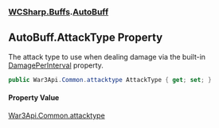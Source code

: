 ### [WCSharp.Buffs](WCSharp.Buffs.md 'WCSharp.Buffs').[AutoBuff](WCSharp.Buffs.AutoBuff.md 'WCSharp.Buffs.AutoBuff')

## AutoBuff.AttackType Property

The attack type to use when dealing damage via the built-in [DamagePerInterval](WCSharp.Buffs.AutoBuff.DamagePerInterval.md 'WCSharp.Buffs.AutoBuff.DamagePerInterval') property.

```csharp
public War3Api.Common.attacktype AttackType { get; set; }
```

#### Property Value
[War3Api.Common.attacktype](https://docs.microsoft.com/en-us/dotnet/api/War3Api.Common.attacktype 'War3Api.Common.attacktype')